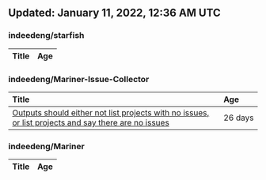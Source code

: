 ## Updated: January 11, 2022, 12:36 AM UTC


### indeedeng/starfish
|**Title**|**Age**|
|:----|:----|


### indeedeng/Mariner-Issue-Collector
|**Title**|**Age**|
|:----|:----|
|[Outputs should either not list projects with no issues, or list projects and say there are no issues](https://github.com/indeedeng/Mariner-Issue-Collector/issues/40)|26&nbsp;days|


### indeedeng/Mariner
|**Title**|**Age**|
|:----|:----|